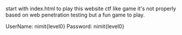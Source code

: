 start with index.html to play this website ctf like game
it's not properly based on  web penetration testing but a fun game to play.

UserName: nimit{level0}
Password: nimit{level0}
